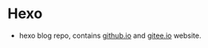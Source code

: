 # Hexo
 * hexo blog repo, contains [github.io](https://tiankx1003.github.io) and [gitee.io](https://tiankx1003.gitee.io) website.
